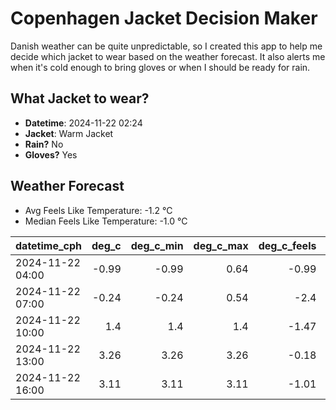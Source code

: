 
# Copenhagen Jacket Decision Maker

Danish weather can be quite unpredictable, so I created this app to help me decide which jacket to wear based on the weather forecast. 
It also alerts me when it's cold enough to bring gloves or when I should be ready for rain.

## What Jacket to wear?

- **Datetime**: 2024-11-22 02:24
- **Jacket**: Warm Jacket
- **Rain?** No
- **Gloves?** Yes

## Weather Forecast
- Avg Feels Like Temperature: -1.2 °C
- Median Feels Like Temperature: -1.0 °C

| datetime_cph     |   deg_c |   deg_c_min |   deg_c_max |   deg_c_feels | weather   | wind   | rain   |
|:-----------------|--------:|------------:|------------:|--------------:|:----------|:-------|:-------|
| 2024-11-22 04:00 |   -0.99 |       -0.99 |        0.64 |         -0.99 | Clouds    | Low    | None   |
| 2024-11-22 07:00 |   -0.24 |       -0.24 |        0.54 |         -2.4  | Clouds    | Low    | None   |
| 2024-11-22 10:00 |    1.4  |        1.4  |        1.4  |         -1.47 | Clouds    | Low    | None   |
| 2024-11-22 13:00 |    3.26 |        3.26 |        3.26 |         -0.18 | Clouds    | Low    | None   |
| 2024-11-22 16:00 |    3.11 |        3.11 |        3.11 |         -1.01 | Clouds    | Low    | None   |
        